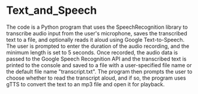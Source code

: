 # Text_and_Speech

The code is a Python program that uses the SpeechRecognition library to transcribe audio input from the user's microphone, saves the transcribed text to a file, and optionally reads it aloud using Google Text-to-Speech. The user is prompted to enter the duration of the audio recording, and the minimum length is set to 5 seconds. Once recorded, the audio data is passed to the Google Speech Recognition API and the transcribed text is printed to the console and saved to a file with a user-specified file name or the default file name "transcript.txt". The program then prompts the user to choose whether to read the transcript aloud, and if so, the program uses gTTS to convert the text to an mp3 file and open it for playback.
